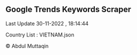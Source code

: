 

## Google Trends Keywords Scraper 
 
Last Update 30-11-2022 , 18:14:44

Country List :
VIETNAM.json



© Abdul Muttaqin 
